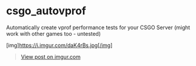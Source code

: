 # csgo_autovprof
Automatically create vprof performance tests for your CSGO Server (might work with other games too - untested)

[img]https://i.imgur.com/daK4rBs.jpg[/img]

<blockquote class="imgur-embed-pub" lang="en" data-id="Bv0JmbO"><a href="https://imgur.com/Bv0JmbO">View post on imgur.com</a></blockquote><script async src="//s.imgur.com/min/embed.js" charset="utf-8"></script>
